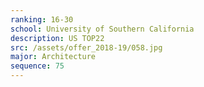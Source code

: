 ```yaml
---
ranking: 16-30
school: University of Southern California
description: US TOP22
src: /assets/offer_2018-19/058.jpg
major: Architecture
sequence: 75
---
```


